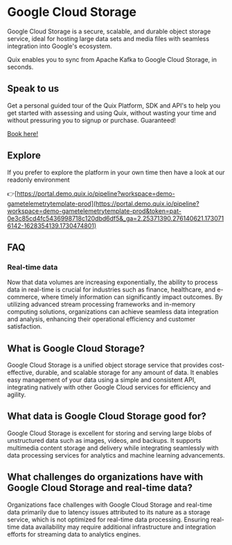 <!-- START MARKDOWN -->
<!--[tech-name]-->
# Google Cloud Storage

<!--[blurb-about-tech]-->
Google Cloud Storage is a secure, scalable, and durable object storage service, ideal for hosting large data sets and media files with seamless integration into Google's ecosystem.

Quix enables you to sync from Apache Kafka <span id="to_or_from">to</span> <span id="techname">Google Cloud Storage</span>, in seconds.

## Speak to us

Get a personal guided tour of the Quix Platform, SDK and API's to help you get started with assessing and using Quix, without wasting your time and without pressuring you to signup or purchase. Guaranteed!

[Book here!](https://share.hsforms.com/1iW0TmZzKQMChk0lxd_tGiw4yjw2?__hstc=175542013.19c333c2ae8002be5fbc6a17a447e442.1730474801833.1730474801833.1730716142494.2&__hssc=175542013.2.1730716142494&__hsfp=3927774151)

## Explore

If you prefer to explore the platform in your own time then have a look at our readonly environment

👉[https://portal.demo.quix.io/pipeline?workspace=demo-gametelemetrytemplate-prod](https://portal.demo.quix.io/pipeline?workspace=demo-gametelemetrytemplate-prod&token=pat-0e3c85cd4fc5436998718c120dbd6df5&_ga=2.25371390.276140621.1730716142-1628354139.1730474801)

## FAQ

### Real-time data

Now that data volumes are increasing exponentially, the ability to process data in real-time is crucial for industries such as finance, healthcare, and e-commerce, where timely information can significantly impact outcomes. By utilizing advanced stream processing frameworks and in-memory computing solutions, organizations can achieve seamless data integration and analysis, enhancing their operational efficiency and customer satisfaction.

## What is <span id="techname">Google Cloud Storage</span>?

<!--[tech-seo-text]-->
Google Cloud Storage is a unified object storage service that provides cost-effective, durable, and scalable storage for any amount of data. It enables easy management of your data using a simple and consistent API, integrating natively with other Google Cloud services for efficiency and agility.

## What data is <span id="techname">Google Cloud Storage</span> good for?

<!--[tech-data-seo-text]-->
Google Cloud Storage is excellent for storing and serving large blobs of unstructured data such as images, videos, and backups. It supports multimedia content storage and delivery while integrating seamlessly with data processing services for analytics and machine learning advancements.

## What challenges do organizations have with <span id="techname">Google Cloud Storage</span> and real-time data?

<!--[tech-challenges-seo-text]-->
Organizations face challenges with Google Cloud Storage and real-time data primarily due to latency issues attributed to its nature as a storage service, which is not optimized for real-time data processing. Ensuring real-time data availability may require additional infrastructure and integration efforts for streaming data to analytics engines.
<!-- END MARKDOWN -->